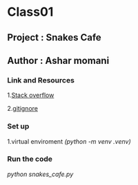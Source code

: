 # Class01 

## Project : Snakes Cafe 

## Author : Ashar momani 

### Link and Resources 

1.[Stack overflow](https://stackoverflow.com/questions/10851906/python-3-unboundlocalerror-local-variable-referenced-before-assignment)


2.[gitignore](https://www.toptal.com/developers/gitignore)


### Set up 
1.virtual enviroment _*(python -m venv .venv)*_

### Run the code 
_*python snakes_cafe.py*_